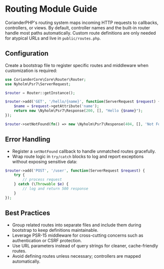 # Routing Module Guide

CorianderPHP's routing system maps incoming HTTP requests to callbacks, controllers, or views. By default, controller names and the built-in router handle most paths automatically. Custom route definitions are only needed for atypical URLs and live in `public/routes.php`.

## Configuration

Create a bootstrap file to register specific routes and middleware when customization is required:

```php
use CorianderCore\Core\Router\Router;
use Nyholm\Psr7\ServerRequest;

$router = Router::getInstance();

$router->add('GET', '/hello/{name}', function(ServerRequest $request) {
    $name = $request->getAttribute('name');
    return new \Nyholm\Psr7\Response(200, [], "Hello {$name}");
});

$router->setNotFound(fn() => new \Nyholm\Psr7\Response(404, [], 'Not Found'));
```

## Error Handling

- Register a `setNotFound` callback to handle unmatched routes gracefully.
- Wrap route logic in `try/catch` blocks to log and report exceptions without exposing sensitive data:

```php
$router->add('POST', '/user', function(ServerRequest $request) {
    try {
        // process request
    } catch (\Throwable $e) {
        // log and return 500 response
    }
});
```

## Best Practices

- Group related routes into separate files and include them during bootstrap to keep definitions maintainable.
- Leverage PSR-15 middleware for cross-cutting concerns such as authentication or CSRF protection.
- Use URL parameters instead of query strings for cleaner, cache-friendly routes.
- Avoid defining routes unless necessary; controllers are mapped automatically.


